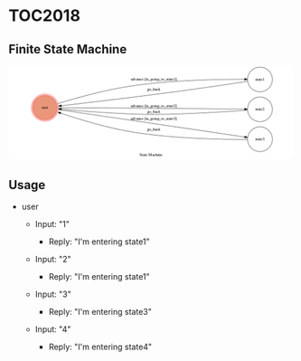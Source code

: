 # TOC2018
## Finite State Machine
![fsm](./123.png)

## Usage

* user
	* Input: "1"
		* Reply: "I'm entering state1"

	* Input: "2"
		* Reply: "I'm entering state1"
		
	* Input: "3"
		* Reply: "I'm entering state3"
		
	* Input: "4"
		* Reply: "I'm entering state4"

